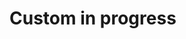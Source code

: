 # Custom in progress

<!-- Graphic designer and front-end web developer living in Sheffield, UK.<br />
[davemullenjnr.co.uk](https://davemullenjnr.co.uk) -->
